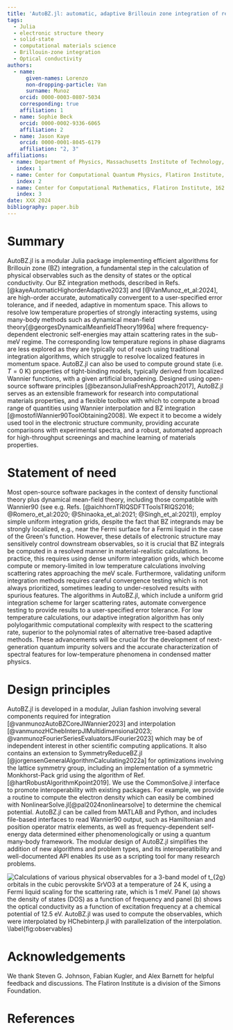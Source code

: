 ```yaml
---
title: 'AutoBZ.jl: automatic, adaptive Brillouin zone integration of response functions using Wannier interpolation'
tags:
  - Julia
  - electronic structure theory
  - solid-state
  - computational materials science
  - Brillouin-zone integration
  - Optical conductivity
authors:
  - name:
      given-names: Lorenzo
      non-dropping-particle: Van
      surname: Munoz
    orcid: 0000-0003-0807-5034
    corresponding: true
    affiliation: 1
  - name: Sophie Beck
    orcid: 0000-0002-9336-6065
    affiliation: 2
  - name: Jason Kaye
    orcid: 0000-0001-8045-6179
    affiliation: "2, 3"
affiliations:
 - name: Department of Physics, Massachusetts Institute of Technology, 77 Massachusetts Avenue, Cambridge, MA 02139, USA
   index: 1
 - name: Center for Computational Quantum Physics, Flatiron Institute, 162 5th Avenue, New York, NY 10010, USA
   index: 2
 - name: Center for Computational Mathematics, Flatiron Institute, 162 5th Avenue, New York, NY 10010, USA
   index: 3
date: XXX 2024
bibliography: paper.bib
---
```


# Summary


AutoBZ.jl is a modular Julia package implementing efficient algorithms for Brillouin zone (BZ) integration, a fundamental step in the calculation of physical observables such as the density of states or the optical conductivity.
Our BZ integration methods, described in Refs. [@kayeAutomaticHighorderAdaptive2023] and [@VanMunoz_et_al:2024], are high-order accurate, automatically convergent to a user-specified error tolerance, and if needed, adaptive in momentum space.
This allows to resolve low temperature properties of strongly interacting systems, using many-body methods such as dynamical mean-field theory[@georgesDynamicalMeanfieldTheory1996a] where frequency-dependent electronic self-energies may attain scattering rates in the sub-meV regime. The corresponding low temperature regions in phase diagrams are less explored as they are typically out of reach using traditional integration algorithms, which struggle to resolve localized features in momentum space.
AutoBZ.jl can also be used to compute ground state (i.e. $T=0$ K) properties of tight-binding models, typically derived from localized Wannier functions, with a given artificial broadening.
Designed using open-source software principles [@bezansonJuliaFreshApproach2017], AutoBZ.jl serves as an extensible framework for research into computational materials properties, and a flexible toolbox with which to compute a broad range of quantities using Wannier interpolation and BZ integration [@mostofiWannier90ToolObtaining2008].
We expect it to become a widely used tool in the electronic structure community, providing accurate comparisons with experimental spectra, and a robust, automated approach for high-throughput screenings and machine learning of materials properties.

<!---
and our goal is to use it to study strongly
interacting systems
with sufficient energy resolution, i.e. sub-meV, to elucidate the various
effects of interactions, dispersion, and spin-orbit coupling. In particular, we
believe the DMFT  community will benefit
from this package, either as a post-processing tool for experimental
predictions, such as the calculation presented in \autoref{fig:oc}, or as an
inner-loop calculation, such as for ensuring charge self-consistency.
-->

# Statement of need

<!---
In recent years, DFT codes combined with tools such as Wannier90
[@mostofiWannier90ToolObtaining2008]
have enabled high-throughput materials searches by robustly calculating the
electronic structure of crystalline solids from first principles
[@vitaleAutomatedHighthroughputWannierisation2020]. To
compare theory and experiment, the last step in predicting the electronic and
optical properties of these solids is calculating Brillouin-zone (BZ) integrals
to obtain quantities
such as the dielectric function, the density of states, and the Hall
conductivity.
-->

Most open-source software packages in the context of density functional theory plus dynamical mean-field theory, including those compatible with Wannier90 (see e.g. Refs. [@aichhornTRIQSDFTToolsTRIQS2016; @Romero_et_al:2020; @Shinaoka_et_al:2021; @Singh_et_al:2021]), employ simple uniform integration grids, despite the fact that BZ integrands may be strongly localized, e.g., near the Fermi surface for a Fermi liquid in the case of the Green's function.
However, these details of electronic structure may sensitively control downstream observables, so it is crucial that BZ integrals be computed in a resolved manner in material-realistic calculations. 
In practice, this requires using dense uniform integration grids, which become compute or memory-limited in low temperature calculations involving scattering rates approaching the meV scale.
Furthermore, validating uniform integration methods requires careful convergence testing which is not always prioritized, sometimes leading to under-resolved results with spurious features.
The algorithms in AutoBZ.jl, which include a uniform grid integration scheme for larger scattering rates, automate convergence testing to provide results to a user-specified error tolerance.
For low temperature calculations, our adaptive integration algorithm has only polylogarithmic computational complexity with respect to the scattering rate, superior to the polynomial rates of alternative tree-based adaptive methods.
These advancements will be crucial for the development of next-generation quantum impurity solvers and the accurate characterization of spectral features for low-temperature phenomena in condensed matter physics.

# Design principles

AutoBZ.jl is developed in a modular, Julian fashion involving several components required for integration [@vanmunozAutoBZCoreJlWannier2023] and interpolation [@vanmunozHChebInterpJlMultidimensional2023; @vanmunozFourierSeriesEvaluatorsJlFourier2023] which may be of independent interest in other scientific computing applications.
It also contains an extension to SymmetryReduceBZ.jl [@jorgensenGeneralAlgorithmCalculating2022a] for optimizations involving the lattice symmetry group, including an implementation of a symmetric Monkhorst-Pack grid using the algorithm of Ref. [@hartRobustAlgorithmKpoint2019].
We use the CommonSolve.jl interface to promote interoperability with existing packages.
For example, we provide a routine to compute the electron density which can easily be combined with NonlinearSolve.jl[@pal2024nonlinearsolve] to determine the chemical potential.
AutoBZ.jl can be called from MATLAB and Python, and includes file-based interfaces to read Wannier90 output, such as Hamiltonian and position operator matrix elements, as well as frequency-dependent self-energy data determined either phenomenologically or using a quantum many-body framework.
The modular design of AutoBZ.jl simplifies the addition of new algorithms and problem types, and its interoperatibility and well-documented API enables its use as a scripting tool for many research problems.


![Calculations of various physical observables for a 3-band model of $t_{2g}$ orbitals in
the cubic perovskite SrVO3 at a temperature of 24 K, using a Fermi liquid scaling for the scattering rate, which is 1 meV. Panel (a) shows the density of states (DOS) as a function of frequency and panel (b) shows the optical conductivity as a function of excitation frequency at a chemical potential of 12.5 eV.
AutoBZ.jl
was used to compute the observables, which were interpolated by HChebinterp.jl
with parallelization of the interpolation. \label{fig:observables}](figure.png)

# Acknowledgements

We thank Steven G. Johnson, Fabian Kugler, and Alex Barnett for helpful feedback and discussions.
The Flatiron Institute is a division of the Simons Foundation. 

# References

